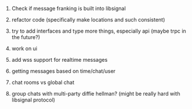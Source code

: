 1. Check if message franking is built into libsignal

2. refactor code (specifically make locations and such consistent)

3. try to add interfaces and type more things, especially api (maybe trpc in the future?)

4. work on ui

5. add wss support for realtime messages

6. getting messages based on time/chat/user

7. chat rooms vs global chat

8. group chats with multi-party diffie hellman? (might be really hard with libsignal protocol)
